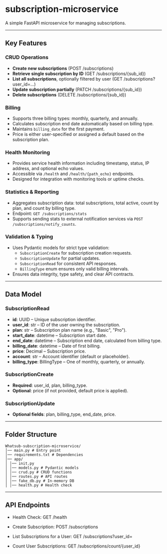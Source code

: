 # subscription-microservice

A simple FastAPI microservice for managing subscriptions.

---

## Key Features

### CRUD Operations

- **Create new subscriptions** (POST /subscriptions)
- **Retrieve single subscription by ID** (GET /subscriptions/{sub_id})
- **List all subscriptions**, optionally filtered by user (GET /subscriptions?user_id=...)
- **Update subscription partially** (PATCH /subscriptions/{sub_id})
- **Delete subscriptions** (DELETE /subscriptions/{sub_id})

### Billing

- Supports three billing types: monthly, quarterly, and annually.
- Calculates subscription end date automatically based on billing type.
- Maintains `billing_date` for the first payment.
- Price is either user-specified or assigned a default based on the subscription plan.

### Health Monitoring

- Provides service health information including timestamp, status, IP address, and optional echo values.
- Accessible via `/health` and `/health/{path_echo}` endpoints.
- Designed for integration with monitoring tools or uptime checks.

### Statistics & Reporting

- Aggregates subscription data: total subscriptions, total active, count by plan, and count by billing type.
- Endpoint: `GET /subscriptions/stats`
- Supports sending stats to external notification services via `POST /subscriptions/notify_counts`.

### Validation & Typing

- Uses Pydantic models for strict type validation:
  - `SubscriptionCreate` for subscription creation requests.
  - `SubscriptionUpdate` for partial updates.
  - `SubscriptionRead` for consistent API responses.
  - `BillingType` enum ensures only valid billing intervals.
- Ensures data integrity, type safety, and clear API contracts.

---
## Data Model

### SubscriptionRead

- **id**: UUID – Unique subscription identifier.
- **user_id**: str – ID of the user owning the subscription.
- **plan**: str – Subscription plan name (e.g., "Basic", "Pro").
- **start_date**: datetime – Subscription start date.
- **end_date**: datetime – Subscription end date, calculated from billing type.
- **billing_date**: datetime – Date of first billing.
- **price**: Decimal – Subscription price.
- **account**: str – Account identifier (default or placeholder).
- **billing_type**: BillingType – One of monthly, quarterly, or annually.

### SubscriptionCreate

- **Required**: user_id, plan, billing_type.
- **Optional**: price (if not provided, default price is applied).

### SubscriptionUpdate

- **Optional fields**: plan, billing_type, end_date, price.

---

## Folder Structure
```
Whatsub-subscription-microservice/
│── main.py # Entry point
│── requirements.txt # Dependencies
│── app/
│ │── init.py
│ │── models.py # Pydantic models
│ │── crud.py # CRUD functions
│ │── routes.py # API routes
│ │── fake_db.py # In-memory DB
│ │── health.py # Health check
```

---

## API Endpoints
- Health Check: GET /health

- Create Subscription: POST /subscriptions

- List Subscriptions for a User: GET /subscriptions?user_id=<uuid>

- Count User Subscriptions: GET /subscriptions/count/{user_id}